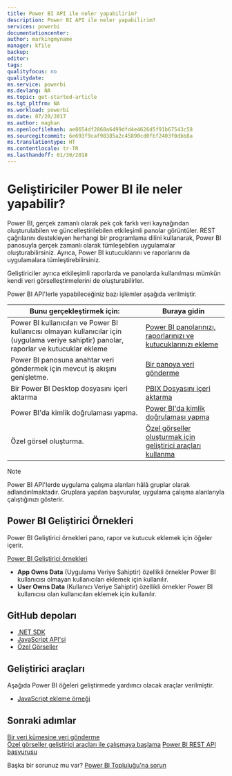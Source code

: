 ```yaml
---
title: Power BI API ile neler yapabilirim?
description: Power BI API ile neler yapabilirim?
services: powerbi
documentationcenter: 
author: markingmyname
manager: kfile
backup: 
editor: 
tags: 
qualityfocus: no
qualitydate: 
ms.service: powerbi
ms.devlang: NA
ms.topic: get-started-article
ms.tgt_pltfrm: NA
ms.workload: powerbi
ms.date: 07/20/2017
ms.author: maghan
ms.openlocfilehash: ae8654df2868a6499dfd4e4626d5f91b67543c58
ms.sourcegitcommit: 6e693f9caf98385a2c45890cd0fbf2403f0dbb8a
ms.translationtype: HT
ms.contentlocale: tr-TR
ms.lasthandoff: 01/30/2018
---
```

# <a name="what-can-developers-do-with-power-bi"></a>Geliştiriciler Power BI ile neler yapabilir?
Power BI, gerçek zamanlı olarak pek çok farklı veri kaynağından oluşturulabilen ve güncelleştirilebilen etkileşimli panolar görüntüler. REST çağrılarını destekleyen herhangi bir programlama dilini kullanarak, Power BI panosuyla gerçek zamanlı olarak tümleşebilen uygulamalar oluşturabilirsiniz. Ayrıca, Power BI kutucuklarını ve raporlarını da uygulamalara tümleştirebilirsiniz.

Geliştiriciler ayrıca etkileşimli raporlarda ve panolarda kullanılması mümkün kendi veri görselleştirmelerini de oluşturabilirler. 

Power BI API'lerle yapabileceğiniz bazı işlemler aşağıda verilmiştir.

| **Bunu gerçekleştirmek için:** | **Buraya gidin** |
| --- | --- |
| Power BI kullanıcıları ve Power BI kullanıcısı olmayan kullanıcılar için (uygulama veriye sahiptir) panolar, raporlar ve kutucuklar ekleme |[Power BI panolarınızı, raporlarınızı ve kutucuklarınızı ekleme](embedding-content.md) |
| Power BI panosuna anahtar veri göndermek için mevcut iş akışını genişletme. |[Bir panoya veri gönderme](walkthrough-push-data.md) |
| Bir Power BI Desktop dosyasını içeri aktarma |[PBIX Dosyasını içeri aktarma](https://msdn.microsoft.com/library/mt243837.aspx) |
| Power BI'da kimlik doğrulaması yapma. |[Power BI'da kimlik doğrulaması yapma](get-azuread-access-token.md) |
| Özel görsel oluşturma. |[Özel görseller oluşturmak için geliştirici araçları kullanma](../service-custom-visuals-getting-started-with-developer-tools.md) |

> [!NOTE]
> Power BI API'lerde uygulama çalışma alanları hâlâ gruplar olarak adlandırılmaktadır. Gruplara yapılan başvurular, uygulama çalışma alanlarıyla çalıştığınızı gösterir.
> 
> 

## <a name="power-bi-developer-samples"></a>Power BI Geliştirici Örnekleri
Power BI Geliştirici örnekleri pano, rapor ve kutucuk eklemek için öğeler içerir.

[Power BI Geliştirici örnekleri](https://github.com/Microsoft/PowerBI-Developer-Samples)

* **App Owns Data** (Uygulama Veriye Sahiptir) özellikli örnekler Power BI kullanıcısı olmayan kullanıcıları eklemek için kullanılır.
* **User Owns Data** (Kullanıcı Veriye Sahiptir) özellikli örnekler Power BI kullanıcısı olan kullanıcıları eklemek için kullanılır.

## <a name="github-repositories"></a>GitHub depoları
* [.NET SDK](https://github.com/Microsoft/PowerBI-CSharp)
* [JavaScript API'si](https://github.com/Microsoft/PowerBI-JavaScript)
* [Özel Görseller](https://github.com/Microsoft/PowerBI-visuals)

## <a name="developer-tools"></a>Geliştirici araçları
Aşağıda Power BI öğeleri geliştirmede yardımcı olacak araçlar verilmiştir.

* [JavaScript ekleme örneği](https://microsoft.github.io/PowerBI-JavaScript/demo)

## <a name="next-steps"></a>Sonraki adımlar
[Bir veri kümesine veri gönderme](walkthrough-push-data.md)  
[Özel görseller geliştirici araçları ile çalışmaya başlama](../service-custom-visuals-getting-started-with-developer-tools.md) 
[Power BI REST API başvurusu](https://msdn.microsoft.com/library/mt147898.aspx)  

Başka bir sorunuz mu var? [Power BI Topluluğu'na sorun](http://community.powerbi.com/)

